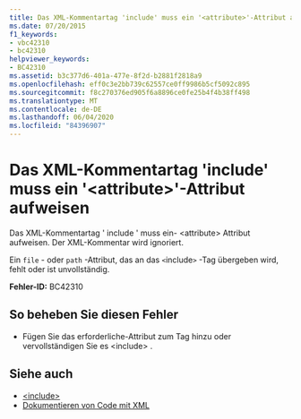 ```yaml
---
title: Das XML-Kommentartag 'include' muss ein '<attribute>'-Attribut aufweisen
ms.date: 07/20/2015
f1_keywords:
- vbc42310
- bc42310
helpviewer_keywords:
- BC42310
ms.assetid: b3c377d6-401a-477e-8f2d-b2881f2818a9
ms.openlocfilehash: eff0c3e2bb739c62557ce0ff9986b5cf5092c895
ms.sourcegitcommit: f8c270376ed905f6a8896ce0fe25b4f4b38ff498
ms.translationtype: MT
ms.contentlocale: de-DE
ms.lasthandoff: 06/04/2020
ms.locfileid: "84396907"
---
```

# <a name="xml-comment-tag-include-must-have-a-attribute-attribute"></a>Das XML-Kommentartag 'include' muss ein '\<attribute>'-Attribut aufweisen
Das XML-Kommentartag ' include ' muss ein- \<attribute> Attribut aufweisen. Der XML-Kommentar wird ignoriert.  
  
 Ein `file` - oder `path` -Attribut, das an das `<`include`>` -Tag übergeben wird, fehlt oder ist unvollständig.  
  
 **Fehler-ID:** BC42310  
  
## <a name="to-correct-this-error"></a>So beheben Sie diesen Fehler  
  
- Fügen Sie das erforderliche-Attribut zum Tag hinzu oder vervollständigen Sie es \<include> .  
  
## <a name="see-also"></a>Siehe auch

- [\<include>](../language-reference/xmldoc/include.md)
- [Dokumentieren von Code mit XML](../programming-guide/program-structure/documenting-your-code-with-xml.md)
